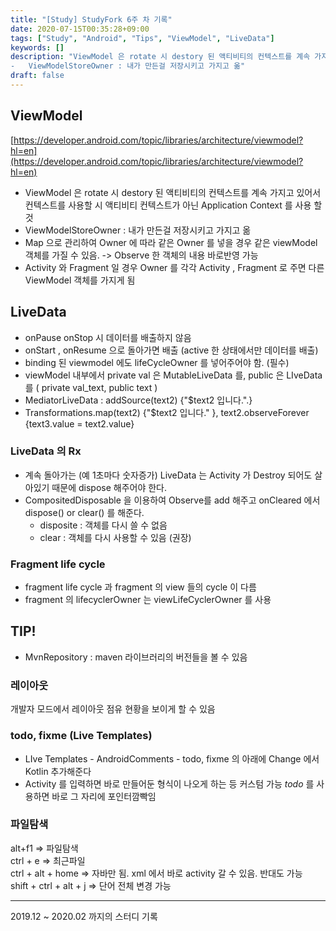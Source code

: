 ```yaml
---
title: "[Study] StudyFork 6주 차 기록"
date: 2020-07-15T00:35:28+09:00
tags: ["Study", "Android", "Tips", "ViewModel", "LiveData"]
keywords: []
description: "ViewModel 은 rotate 시 destory 된 액티비티의 컨텍스트를 계속 가지고 있어서 컨텍스트를 사용할 시 액티비티 컨텍스트가 아닌 Application Context 를 사용 할 것
-   ViewModelStoreOwner : 내가 만든걸 저장시키고 가지고 옮"
draft: false
---
```


## ViewModel

[https://developer.android.com/topic/libraries/architecture/viewmodel?hl=en](https://developer.android.com/topic/libraries/architecture/viewmodel?hl=en)

-   ViewModel 은 rotate 시 destory 된 액티비티의 컨텍스트를 계속 가지고 있어서 컨텍스트를 사용할 시 액티비티 컨텍스트가 아닌 Application Context 를 사용 할 것
-   ViewModelStoreOwner : 내가 만든걸 저장시키고 가지고 옮
-   Map 으로 관리하여 Owner 에 따라 같은 Owner 를 넣을 경우 같은 viewModel 객체를 가질 수 있음. -> Observe 한 객체의 내용 바로반영 가능
-   Activity 와 Fragment 일 경우 Owner 를 각각 Activity , Fragment 로 주면 다른 ViewModel 객체를 가지게 됨

## LiveData

-   onPause onStop 시 데이터를 배출하지 않음
-   onStart , onResume 으로 돌아가면 배출 (active 한 상태에서만 데이터를 배출)
-   binding 된 viewmodel 에도 lifeCycleOwner 를 넣어주어야 함. (필수)
-   viewModel 내부에서 private val 은 MutableLiveData 를, public 은 LIveData 를 ( private val\_text, public text )
-   MediatorLiveData : addSource(text2) {"$text2 입니다.".}
-   Transformations.map(text2) {"$text2 입니다." }, text2.observeForever {text3.value = text2.value}

### LiveData 의 Rx

-   계속 돌아가는 (예 1초마다 숫자증가) LiveData 는 Activity 가 Destroy 되어도 살아있기 때문에 dispose 해주어야 한다.
-   CompositedDisposable 을 이용하여 Observe를 add 해주고 onCleared 에서 dispose() or clear() 를 해준다.
    -   disposite : 객체를 다시 쓸 수 없음
    -   clear : 객체를 다시 사용할 수 있음 (권장)

### Fragment life cycle

-   fragment life cycle 과 fragment 의 view 들의 cycle 이 다름
-   fragment 의 lifecyclerOwner 는 viewLifeCyclerOwner 를 사용

## TIP!

-   MvnRepository : maven 라이브러리의 버전들을 볼 수 있음

### 레이아웃

개발자 모드에서 레이아웃 점유 현황을 보이게 할 수 있음

### todo, fixme (Live Templates)

-   LIve Templates - AndroidComments - todo, fixme 의 아래에 Change 에서 Kotlin 추가해준다
-   Activity 를 입력하면 바로 만들어둔 형식이 나오게 하는 등 커스텀 가능 $todo$ 를 사용하면 바로 그 자리에 포인터깜빡임

### 파일탐색

alt+f1 => 파일탐색  
ctrl + e => 최근파일  
ctrl + alt + home => 자바만 됨. xml 에서 바로 activity 갈 수 있음. 반대도 가능  
shift + ctrl + alt + j => 단어 전체 변경 가능

---
<footnote>2019.12 ~ 2020.02 까지의 스터디 기록</footnote>